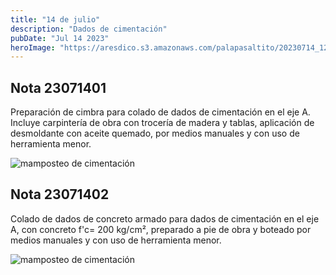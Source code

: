```yaml
---
title: "14 de julio"
description: "Dados de cimentación"
pubDate: "Jul 14 2023"
heroImage: "https://aresdico.s3.amazonaws.com/palapasaltito/20230714_121544.jpg"
---
```


## Nota 23071401

Preparación de cimbra para colado de dados de cimentación en el eje A. Incluye carpintería de obra con trocería de madera y tablas, aplicación de desmoldante con aceite quemado, por medios manuales y con uso de herramienta menor.

![mamposteo de cimentación](https://aresdico.s3.amazonaws.com/palapasaltito/20230714_121544.jpg "mamposteo de cimentación")

## Nota 23071402

Colado de dados de concreto armado para dados de cimentación en el eje A, con concreto f'c= 200 kg/cm², preparado a pie de obra y boteado por medios manuales y con uso de herramienta menor.

![mamposteo de cimentación](https://aresdico.s3.amazonaws.com/palapasaltito/20230714_121648.jpg "mamposteo de cimentación")

